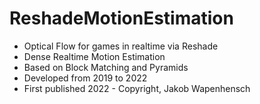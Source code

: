 # ReshadeMotionEstimation
- Optical Flow for games in realtime via Reshade
- Dense Realtime Motion Estimation 
- Based on Block Matching and Pyramids
- Developed from 2019 to 2022
- First published 2022 - Copyright, Jakob Wapenhensch
